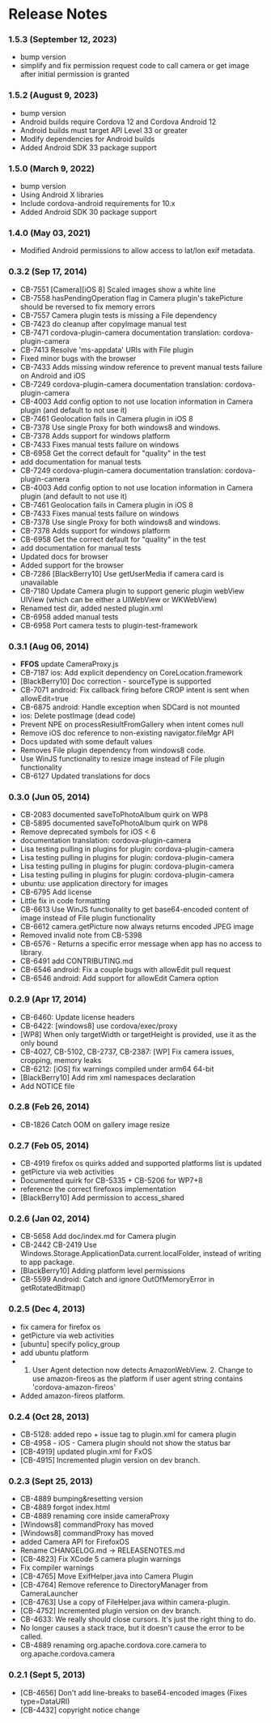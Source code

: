 <!--
#
# Licensed to the Apache Software Foundation (ASF) under one
# or more contributor license agreements.  See the NOTICE file
# distributed with this work for additional information
# regarding copyright ownership.  The ASF licenses this file
# to you under the Apache License, Version 2.0 (the
# "License"); you may not use this file except in compliance
# with the License.  You may obtain a copy of the License at
#
# http://www.apache.org/licenses/LICENSE-2.0
#
# Unless required by applicable law or agreed to in writing,
# software distributed under the License is distributed on an
# "AS IS" BASIS, WITHOUT WARRANTIES OR CONDITIONS OF ANY
#  KIND, either express or implied.  See the License for the
# specific language governing permissions and limitations
# under the License.
#
-->

# Release Notes

### 1.5.3 (September 12, 2023)
- bump version
- simplify and fix permission request code to call camera or get image after initial permission is granted

### 1.5.2 (August 9, 2023)

- bump version
- Android builds require Cordova 12 and Cordova Android 12
- Android builds must target API Level 33 or greater
- Modify dependencies for Android builds
- Added Android SDK 33 package support

### 1.5.0 (March 9, 2022)

- bump version
- Using Android X libraries
- Include cordova-android requirements for 10.x
- Added Android SDK 30 package support

### 1.4.0 (May 03, 2021)

- Modified Android permissions to allow access to lat/lon exif metadata.

### 0.3.2 (Sep 17, 2014)

- CB-7551 [Camera][iOS 8] Scaled images show a white line
- CB-7558 hasPendingOperation flag in Camera plugin's takePicture should be reversed to fix memory errors
- CB-7557 Camera plugin tests is missing a File dependency
- CB-7423 do cleanup after copyImage manual test
- CB-7471 cordova-plugin-camera documentation translation: cordova-plugin-camera
- CB-7413 Resolve 'ms-appdata' URIs with File plugin
- Fixed minor bugs with the browser
- CB-7433 Adds missing window reference to prevent manual tests failure on Android and iOS
- CB-7249 cordova-plugin-camera documentation translation: cordova-plugin-camera
- CB-4003 Add config option to not use location information in Camera plugin (and default to not use it)
- CB-7461 Geolocation fails in Camera plugin in iOS 8
- CB-7378 Use single Proxy for both windows8 and windows.
- CB-7378 Adds support for windows platform
- CB-7433 Fixes manual tests failure on windows
- CB-6958 Get the correct default for "quality" in the test
- add documentation for manual tests
- CB-7249 cordova-plugin-camera documentation translation: cordova-plugin-camera
- CB-4003 Add config option to not use location information in Camera plugin (and default to not use it)
- CB-7461 Geolocation fails in Camera plugin in iOS 8
- CB-7433 Fixes manual tests failure on windows
- CB-7378 Use single Proxy for both windows8 and windows.
- CB-7378 Adds support for windows platform
- CB-6958 Get the correct default for "quality" in the test
- add documentation for manual tests
- Updated docs for browser
- Added support for the browser
- CB-7286 [BlackBerry10] Use getUserMedia if camera card is unavailable
- CB-7180 Update Camera plugin to support generic plugin webView UIView (which can be either a UIWebView or WKWebView)
- Renamed test dir, added nested plugin.xml
- CB-6958 added manual tests
- CB-6958 Port camera tests to plugin-test-framework

### 0.3.1 (Aug 06, 2014)

- **FFOS** update CameraProxy.js
- CB-7187 ios: Add explicit dependency on CoreLocation.framework
- [BlackBerry10] Doc correction - sourceType is supported
- CB-7071 android: Fix callback firing before CROP intent is sent when allowEdit=true
- CB-6875 android: Handle exception when SDCard is not mounted
- ios: Delete postImage (dead code)
- Prevent NPE on processResiultFromGallery when intent comes null
- Remove iOS doc reference to non-existing navigator.fileMgr API
- Docs updated with some default values
- Removes File plugin dependency from windows8 code.
- Use WinJS functionality to resize image instead of File plugin functionality
- CB-6127 Updated translations for docs

### 0.3.0 (Jun 05, 2014)

- CB-2083 documented saveToPhotoAlbum quirk on WP8
- CB-5895 documented saveToPhotoAlbum quirk on WP8
- Remove deprecated symbols for iOS < 6
- documentation translation: cordova-plugin-camera
- Lisa testing pulling in plugins for plugin: cordova-plugin-camera
- Lisa testing pulling in plugins for plugin: cordova-plugin-camera
- Lisa testing pulling in plugins for plugin: cordova-plugin-camera
- Lisa testing pulling in plugins for plugin: cordova-plugin-camera
- ubuntu: use application directory for images
- CB-6795 Add license
- Little fix in code formatting
- CB-6613 Use WinJS functionality to get base64-encoded content of image instead of File plugin functionality
- CB-6612 camera.getPicture now always returns encoded JPEG image
- Removed invalid note from CB-5398
- CB-6576 - Returns a specific error message when app has no access to library.
- CB-6491 add CONTRIBUTING.md
- CB-6546 android: Fix a couple bugs with allowEdit pull request
- CB-6546 android: Add support for allowEdit Camera option

### 0.2.9 (Apr 17, 2014)

- CB-6460: Update license headers
- CB-6422: [windows8] use cordova/exec/proxy
- [WP8] When only targetWidth or targetHeight is provided, use it as the only bound
- CB-4027, CB-5102, CB-2737, CB-2387: [WP] Fix camera issues, cropping, memory leaks
- CB-6212: [iOS] fix warnings compiled under arm64 64-bit
- [BlackBerry10] Add rim xml namespaces declaration
- Add NOTICE file

### 0.2.8 (Feb 26, 2014)

- CB-1826 Catch OOM on gallery image resize

### 0.2.7 (Feb 05, 2014)

- CB-4919 firefox os quirks added and supported platforms list is updated
- getPicture via web activities
- Documented quirk for CB-5335 + CB-5206 for WP7+8
- reference the correct firefoxos implementation
- [BlackBerry10] Add permission to access_shared

### 0.2.6 (Jan 02, 2014)

- CB-5658 Add doc/index.md for Camera plugin
- CB-2442 CB-2419 Use Windows.Storage.ApplicationData.current.localFolder, instead of writing to app package.
- [BlackBerry10] Adding platform level permissions
- CB-5599 Android: Catch and ignore OutOfMemoryError in getRotatedBitmap()

### 0.2.5 (Dec 4, 2013)

- fix camera for firefox os
- getPicture via web activities
- [ubuntu] specify policy_group
- add ubuntu platform
- 1. User Agent detection now detects AmazonWebView. 2. Change to use amazon-fireos as the platform if user agent string contains 'cordova-amazon-fireos'
- Added amazon-fireos platform.

### 0.2.4 (Oct 28, 2013)

- CB-5128: added repo + issue tag to plugin.xml for camera plugin
- CB-4958 - iOS - Camera plugin should not show the status bar
- [CB-4919] updated plugin.xml for FxOS
- [CB-4915] Incremented plugin version on dev branch.

### 0.2.3 (Sept 25, 2013)

- CB-4889 bumping&resetting version
- CB-4889 forgot index.html
- CB-4889 renaming core inside cameraProxy
- [Windows8] commandProxy has moved
- [Windows8] commandProxy has moved
- added Camera API for FirefoxOS
- Rename CHANGELOG.md -> RELEASENOTES.md
- [CB-4823] Fix XCode 5 camera plugin warnings
- Fix compiler warnings
- [CB-4765] Move ExifHelper.java into Camera Plugin
- [CB-4764] Remove reference to DirectoryManager from CameraLauncher
- [CB-4763] Use a copy of FileHelper.java within camera-plugin.
- [CB-4752] Incremented plugin version on dev branch.
- CB-4633: We really should close cursors. It's just the right thing to do.
- No longer causes a stack trace, but it doesn't cause the error to be called.
- CB-4889 renaming org.apache.cordova.core.camera to org.apache.cordova.camera

### 0.2.1 (Sept 5, 2013)

- [CB-4656] Don't add line-breaks to base64-encoded images (Fixes type=DataURI)
- [CB-4432] copyright notice change

